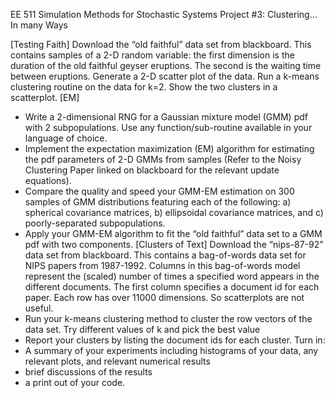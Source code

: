 EE 511 Simulation Methods for Stochastic Systems
Project #3: Clustering… In many Ways

[Testing Faith]
Download the “old faithful” data set from blackboard. This contains samples of a 2-D
random variable: the first dimension is the duration of the old faithful geyser eruptions.
The second is the waiting time between eruptions. Generate a 2-D scatter plot of the data.
Run a k-means clustering routine on the data for k=2. Show the two clusters in a
scatterplot.
[EM]
- Write a 2-dimensional RNG for a Gaussian mixture model (GMM) pdf with 2 subpopulations.
Use any function/sub-routine available in your language of choice.
- Implement the expectation maximization (EM) algorithm for estimating the pdf
parameters of 2-D GMMs from samples (Refer to the Noisy Clustering Paper linked on
blackboard for the relevant update equations).
- Compare the quality and speed your GMM-EM estimation on 300 samples of GMM
distributions featuring each of the following: a) spherical covariance matrices, b) ellipsoidal
covariance matrices, and c) poorly-separated subpopulations.
- Apply your GMM-EM algorithm to fit the “old faithful” data set to a GMM pdf with two
components.
[Clusters of Text]
Download the “nips-87-92” data set from blackboard. This contains a bag-of-words data set
for NIPS papers from 1987-1992. Columns in this bag-of-words model represent the
(scaled) number of times a specified word appears in the different documents. The first
column specifies a document id for each paper. Each row has over 11000 dimensions. So
scatterplots are not useful.
- Run your k-means clustering method to cluster the row vectors of the data set. Try
different values of k and pick the best value
- Report your clusters by listing the document ids for each cluster.
Turn in:
- A summary of your experiments including histograms of your data, any relevant plots, and
relevant numerical results
- brief discussions of the results
- a print out of your code.
